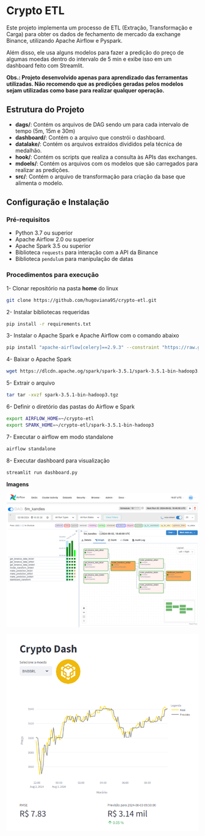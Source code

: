 
# Crypto ETL

Este projeto implementa um processo de ETL (Extração, Transformação e Carga) para obter os dados de fechamento de mercado da exchange Binance, utilizando Apache Airflow e Pyspark.

Além disso, ele usa alguns modelos para fazer a predição do preço de algumas moedas dentro do intervalo de 5 min e exibe isso em um dashboard feito com Streamlit.

**Obs.: Projeto desenvolvido apenas para aprendizado das ferramentas utilizadas. Não recomendo que as predições geradas pelos modelos sejam utilizadas como base para realizar qualquer operação.**

## Estrutura do Projeto

- **dags/**: Contém os arquivos de DAG sendo um para cada intervalo de tempo (5m, 15m e 30m)
- **dashboard/**: Contém o a arquivo que constrói o dashboard.
- **datalake/**: Contém os arquivos extraídos divididos pela técnica de medalhão.
- **hook/**: Contém os scripts que realiza a consulta às APIs das exchanges.
- **mdoels/**: Contém os arquivos com os modelos que são carregados para realizar as predições.
- **src/**: Contém o arquivo de transformação para criação da base que alimenta o modelo.

## Configuração e Instalação

### Pré-requisitos

- Python 3.7 ou superior
- Apache Airflow 2.0 ou superior
- Apache Spark 3.5 ou superior
- Biblioteca `requests` para interação com a API da Binance
- Biblioteca `pendulum` para manipulação de datas

### Procedimentos para execução

1- Clonar repositório na pasta **home** do linux<br>
```bash
git clone https://github.com/hugoviana95/crypto-etl.git
```

2- Instalar bibliotecas requeridas<br>
```bash
pip install -r requirements.txt
```
3- Instalar o Apache Spark e Apache Airflow com o comando abaixo<br>
``` bash
pip install "apache-airflow[celery]==2.9.3" --constraint "https://raw.githubusercontent.com/apache/airflow/constraints-2.9.3/constraints-3.8.txt"
```

4- Baixar o Apache Spark<br>
``` bash
wget https://dlcdn.apache.og/spark/spark-3.5.1/spark-3.5.1-bin-hadoop3.tgz`
```

5- Extrair o arquivo<br>
``` bash
tar tar -xvzf spark-3.5.1-bin-hadoop3.tgz
```

6- Definir o diretório das pastas do Airflow e Spark<br>
``` bash
export AIRFLOW_HOME=~/crypto-etl
export SPARK_HOME=~/crypto-etl/spark-3.5.1-bin-hadoop3
```

7- Executar o airflow em modo standalone<br>
``` bash
airflow standalone
```

8- Executar dashboard para visualização
``` bash
streamlit run dashboard.py
```

**Imagens**

![alt text](image.png)

![alt text](image-3.png)